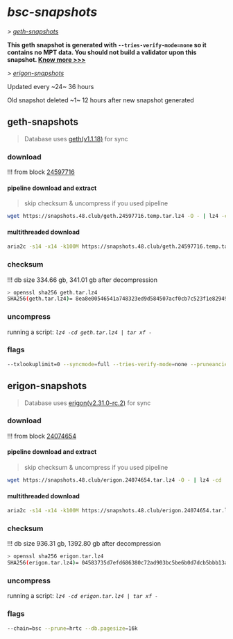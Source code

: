 # *bsc-snapshots*


*\> [geth-snapshots](#geth-snapshots)*

**This geth snapshot is generated with `--tries-verify-mode=none` so it contains no MPT data. You should not build a validator upon this snapshot. [Know more >>>](https://github.com/bnb-chain/bsc/pull/926)**

*\> [erigon-snapshots](#erigon-snapshots)*

Updated every ~24~ 36 hours

Old snapshot deleted ~1~ 12 hours after new snapshot generated

## geth-snapshots


> Database uses [geth(v1.1.18)](https://github.com/bnb-chain/bsc/releases/tag/v1.1.18) for sync


### download

<!-- begin_geth -->

!!! from block [24597716](https://bscscan.com/block/24597716)

#### pipeline download and extract
> skip checksum & uncompress if you used pipeline
```bash
wget https://snapshots.48.club/geth.24597716.temp.tar.lz4 -O - | lz4 -cd | tar xf -
```

#### multithreaded download

```bash
aria2c -s14 -x14 -k100M https://snapshots.48.club/geth.24597716.temp.tar.lz4 -o geth.tar.lz4
```


### checksum

!!! db size 334.66 gb, 341.01 gb after decompression
```bash
> openssl sha256 geth.tar.lz4
SHA256(geth.tar.lz4)= 8ea8e00546541a748323ed9d584507acf0cb7c523f1e82949200d7fd63efb228
```

<!-- end_geth -->

### uncompress


running a script: _`lz4 -cd geth.tar.lz4 | tar xf -`_


### flags


```bash
--txlookuplimit=0 --syncmode=full --tries-verify-mode=none --pruneancient=true --diffblock=5000
```


## erigon-snapshots


> Database uses [erigon(v2.31.0-rc.2)](https://github.com/ledgerwatch/erigon/releases/tag/v2.31.0-rc.2) for sync


### download

<!-- begin_erigon -->

!!! from block [24074654](https://bscscan.com/block/24074654)

#### pipeline download and extract
> skip checksum & uncompress if you used pipeline
```bash
wget https://snapshots.48.club/erigon.24074654.tar.lz4 -O - | lz4 -cd | tar xf -
```

#### multithreaded download

```bash
aria2c -s14 -x14 -k100M https://snapshots.48.club/erigon.24074654.tar.lz4 -o erigon.tar.lz4
```


### checksum

!!! db size 936.31 gb, 1392.80 gb after decompression
```bash
> openssl sha256 erigon.tar.lz4
SHA256(erigon.tar.lz4)= 04583735d7efd686380c72ad903bc5be6b0d7dcb5bbb13ab44cce398fe88ced0
```

<!-- end_erigon -->


### uncompress


running a script: _`lz4 -cd erigon.tar.lz4 | tar xf -`_


### flags


```bash
--chain=bsc --prune=hrtc --db.pagesize=16k
```
